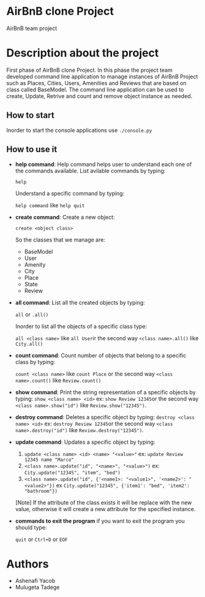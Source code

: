 # AirBnB clone Project
AirBnB team project 
# Description about the project
First phase of AirBnB clone Project. In this phase the project team developed command line application to manage instances of AirBnB Project such as Places, Cities, Users, Amenities and Reviews that are based on class called BaseModel. The command line application can be used to create, Update, Retrive and count and remove object instance as needed.  
## How to start
Inorder to start the console applications use
`./console.py`
## How to use it
- **help command**:
  Help command helps user to understand each one of the commands available. List avilable commands by typing:
  
  `help`
  
  Understand a specific command by typing:
  
  `help command` like `help quit`
  
- **create command**:
   Create a new object:
   
    `create <object class>`
	
   So the classes that we manage are:
     
     * BaseModel
     * User
     * Amenity
     * City
     * Place
     * State
     * Review

- **all command**: List all the created objects by typing:
    
     `all` or `.all()`
	 
	 Inorder to list all the objects of a specific class type:
	 
	 `all <class name>` like `all User`ir the second way `<class name>.all()` like `City.all()`
	   
- **count command**:
  Count number of objects that belong to a specific class by typing:
  
  `count <class name>` like `count Place` or the second way `<class name>.count()` like `Review.count()`
  
- **show command**:
  Print the string representation of a specific objects by typing:
  `show <class name> <id>` ex: `show Review 12345`or the second way `<class name>.show("id")` like `Review.show("12345")`.
  
- **destroy command**:
  Deletes a specific object by typing:
  `destroy <class name> <id>` ex: `destroy Review 12345`or the second way `<class name>.destroy("id")` like `Review.destroy("12345")`.
  
- **update command**:
  Updates a specific object by typing:
  
  1. `update <class name> <id> <name> "<value>"` ex: `update Review 12345 name "Marco"`
  2. `<class name>.update("id", "<name>", "<value>")` ex: `City.update("12345", "item", "bed")`
  3.  `<class name>.update("id", {'<name1>: "<value1>", '<name2>': "<value2>"})` ex `City.update("12345", {'item1': "bed", 'item2': "bathroom"})`
  
   [Note] If the attribute of the class exists it will be replace with the new value, otherwise it will create a new attribute for the specified instance.
   
- **commands to exit the program**
   if you want to exit the program you should type:
   
    `quit` or `Ctrl+D` or `EOF`

# Authors
* Ashenafi Yacob
* Mulugeta Tadege
